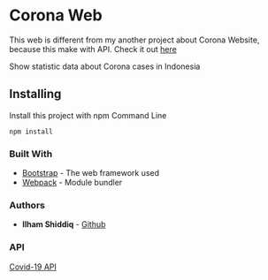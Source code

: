 # Corona Web
This web is different from my another project about Corona Website, because this make with API. Check it out [here](https://covid-19-57829.web.app/)

Show statistic data about Corona cases in Indonesia

## Installing

Install this project with npm Command Line

```
npm install
```

### Built With

* [Bootstrap](https://getbootstrap.com/) - The web framework used
* [Webpack](https://webpack.js.org/) - Module bundler

### Authors

* **Ilham Shiddiq** - [Github](https://github.com/IlhamShiddiq)

### API

[Covid-19 API](https://github.com/mathdroid/covid-19-api)
